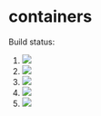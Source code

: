 # containers

Build status:

1. [![](https://github.com/StefanoFormicola/containers/workflows/tests-fibonacci/badge.svg)](https://github.com/StefanoFormicola/containers/actions?query=workflow%3Atests-fibonacci)
1. [![](https://github.com/StefanoFormicola/containers/workflows/tests-range/badge.svg)](https://github.com/StefanoFormicola/containers/actions?query=workflow%3Atests-range)
1. [![](https://github.com/StefanoFormicola/containers/workflows/tests-BST/badge.svg)](https://github.com/StefanoFormicola/containers/actions?query=workflow%3Atests-BST)
1. [![](https://github.com/StefanoFormicola/containers/workflows/tests-BinaryTree/badge.svg)](https://github.com/StefanoFormicola/containers/actions?query=workflow%3Atests-BinaryTree)
1. [![](https://github.com/StefanoFormicola/containers/workflows/tests-AVLTree/badge.svg)](https://github.com/StefanoFormicola/containers/actions?query=workflow%3Atests-AVLTree)

